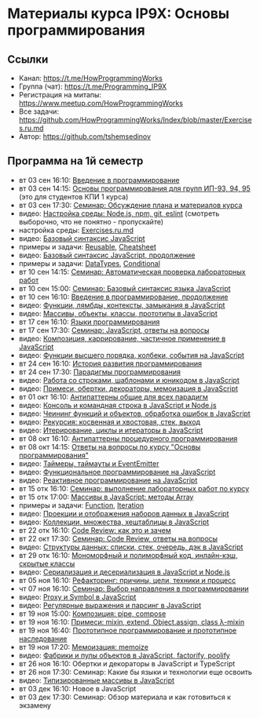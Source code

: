 # Материалы курса IP9X: Основы программирования

## Ссылки

- Канал: https://t.me/HowProgrammingWorks
- Группа (чат): https://t.me/Programming_IP9X
- Регистрация на митапы: https://www.meetup.com/HowProgrammingWorks
- Все задачи: https://github.com/HowProgrammingWorks/Index/blob/master/Exercises.ru.md
- Автор: https://github.com/tshemsedinov

## Программа на 1й семестр

- вт 03 cен 16:10: [Введение в программирование](https://youtu.be/5Gt61EX6HZ4)
- вт 03 cен 14:15: [Основы программирования для групп ИП-93, 94, 95](https://youtu.be/jaWu5DoMcZw)
  (это для студентов КПИ 1 курса)
- вт 03 сен 17:30: [Семинар: Обсуждение плана и материалов курса](https://youtu.be/bQMTbRWrteU)
- видео: [Настройка среды: Node.js, npm, git, eslint](https://youtu.be/hSyA7tcNaCE)
  (смотреть выборочно, что не понятно - пропускайте)
- настройка среды: [Exercises.ru.md](https://github.com/HowProgrammingWorks/Introduction/blob/master/Exercises.ru.md)
- видео: [Базовый синтаксис JavaScript](https://youtu.be/xJn3k1f4BiM)
- примеры и задачи:
  [Reusable](https://github.com/HowProgrammingWorks/Reusable/blob/master/Exercises.ru.md),
  [Cheatsheet](https://github.com/HowProgrammingWorks/Cheatsheet)
- видео: [Базовый синтаксис JavaScript, продолжение](https://youtu.be/qa-XleqA0JU)
- примеры и задачи:
  [DataTypes](https://github.com/HowProgrammingWorks/DataTypes/blob/master/Exercises.ru.md),
  [Conditional](https://github.com/HowProgrammingWorks/Conditional)
- вт 10 cен 14:15: [Семинар: Автоматическая проверка лабораторных работ](https://youtu.be/M4KpG0LEAyA)
- вт 10 сен 15:00: [Семинар: Базовый синтаксис языка JavaScript](https://youtu.be/PGqjTXQe_qw)
- вт 10 сен 16:10: [Введение в программирование, продолжение](https://youtu.be/PzlLXQ3RaDs)
- видео: [Функции, лямбды, контексты, замыкания в JavaScript](https://youtu.be/pn5myCmpV2U)
- видео: [Массивы, объекты, классы, прототипы в JavaScript](https://youtu.be/VBMGnAPfmsY)
- вт 17 сен 16:10: [Языки программирования](https://youtu.be/enHA1CRkJe0)
- вт 17 сен 17:30: [Семинар: JavaScript, ответы на вопросы](https://youtu.be/wqkQ6eslyzY)
- видео: [Композиция, каррирование, частичное применение в JavaScript](https://youtu.be/ND8KQ5xjk7o)
- видео: [Функции высшего порядка, колбеки, события на JavaScript](https://youtu.be/1vqATwbGHnc)
- вт 24 сен 16:10: [История развития программирования](https://youtu.be/qqz0VSaNxuw)
- вт 24 сен 17:30: [Парадигмы программирования](https://youtu.be/Yk1sxLVHfjs)
- видео: [Работа со строками, шаблонами и юникодом в JavaScript](https://youtu.be/GcopcHQkA8M)
- видео: [Примеси, обертки, декораторы, мемоизация в JavaScript](https://youtu.be/oRQ0kQr1N-U)
- вт 01 окт 16:10: [Антипаттерны общие для всех парадигм](https://youtu.be/NMUsUiFokr4)
- видео: [Консоль и командная строка в JavaScript и Node.js](https://youtu.be/5aSZyKi5BmE)
- видео: [Чеининг функций и объектов, обработка ошибок в JavaScript](https://youtu.be/PfuEfIiLX34)
- видео: [Рекурсия: косвенная и хвостовая, стек, выход](https://youtu.be/W2skCjIgVKE)
- видео: [Итерирование, циклы и итераторы в JavaScript](https://youtu.be/lq3b5_UGJas)
- вт 08 окт 16:10: [Антипаттерны процедурного программирования](https://youtu.be/cTv7V22mkwE)
- вт 08 окт 14:15: [Ответы на вопросы по курсу "Основы программирования"](https://youtu.be/TY6nDW7aYys)
- видео: [Таймеры, таймауты и EventEmitter](https://youtu.be/LK2jveAnRNg)
- видео: [Функциональное программирование на JavaScript](https://youtu.be/0JxSs_GcvbQ)
- видео: [Реактивное программирование на JavaScript](https://youtu.be/7MH8-qQc-48)
- вт 15 отк 16:10: [Семинар: выполнение лабораторных работ по курсу](https://youtu.be/ikUOyFPzdJw)
- вт 15 отк 17:00: [Массивы в JavaScript: методы Array](https://youtu.be/D1kfYBkX9FE)
- примеры и задачи:
  [Function](https://github.com/HowProgrammingWorks/Function/blob/master/Exercises.ru.md),
  [Iteration](https://github.com/HowProgrammingWorks/Iteration/blob/master/Exercises.ru.md)
- видео: [Проекции и отображения наборов данных в JavaScript](https://youtu.be/lwJCq9inky8)
- видео: [Коллекции, множества, хештаблицы в JavaScript](https://youtu.be/hN0wsq5LNOc)
- вт 22 отк 16:10: [Code Review: как это и зачем](https://www.youtube.com/watch?v=EKL6NiIQ6ZU)
- вт 22 окт 17:30: [Семинар: Code Review, ответы на вопросы](https://www.youtube.com/watch?v=AgH4OAKbmkM)
- видео: [Структуры данных: списки, стек, очередь, дэк в JavaScript](https://youtu.be/9KvA4hDDSjk)
- вт 29 отк 16:10: [Мономорфный и полиморфный код, инлайн-кэш, скрытые классы](https://www.youtube.com/watch?v=9JUY3prnCQ4)
- видео: [Сериализация и десериализация в JavaScript и Node.js](https://youtu.be/GtKPniOEzh8)
- вт 05 ноя 16:10: [Рефакторинг: причины, цели, техники и процесс](https://youtu.be/z73wmpdweQ4)
- чт 07 ноя 16:10: [Семинар: Выбор направления в программировании](https://youtu.be/1gL627DQF4A)
- видео: [Proxy и Symbol в JavaScript](https://youtu.be/UjZjSDyi9AM)
- видео: [Регулярные выражения и парсинг в JavaScript](https://youtu.be/-ef2E0ozxao)
- вт 19 ноя 15:00: [Композиция: pipe, compose](https://youtu.be/xS9FicVrOTI)
- вт 19 ноя 16:10: [Примеси: mixin, extend, Object.assign, class λ-mixin](https://youtu.be/NZMrJ2adEyY)
- вт 19 ноя 16:40: [Прототипное программирование и прототипное наследование](https://youtu.be/SzaXTW2qcJE)
- вт 19 ноя 17:20: [Мемоизация: memoize](https://youtu.be/H6S8QJo2Qxg)
- видео: [Фабрики и пулы объектов в JavaScript, factorify, poolify](https://youtu.be/Ax_mSvadFp8)
- вт 26 ноя 16:10: Обертки и декораторы в JavaScript и TypeScript
- вт 26 ноя 17:30: Семинар: Какие бы языки и технологии еще освоить
- видео: [Типизированные массивы в JavaScript](https://youtu.be/tTNcqxbxhfY)
- вт 03 дек 16:10: Новое в JavaScript
- вт 03 дек 17:30: Семинар: Обзор материала и как готовиться к экзамену

